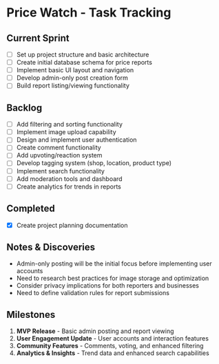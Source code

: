 # Price Watch - Task Tracking

## Current Sprint
- [ ] Set up project structure and basic architecture
- [ ] Create initial database schema for price reports
- [ ] Implement basic UI layout and navigation
- [ ] Develop admin-only post creation form
- [ ] Build report listing/viewing functionality

## Backlog
- [ ] Add filtering and sorting functionality
- [ ] Implement image upload capability
- [ ] Design and implement user authentication
- [ ] Create comment functionality
- [ ] Add upvoting/reaction system
- [ ] Develop tagging system (shop, location, product type)
- [ ] Implement search functionality
- [ ] Add moderation tools and dashboard
- [ ] Create analytics for trends in reports

## Completed
- [x] Create project planning documentation

## Notes & Discoveries
- Admin-only posting will be the initial focus before implementing user accounts
- Need to research best practices for image storage and optimization
- Consider privacy implications for both reporters and businesses
- Need to define validation rules for report submissions

## Milestones
1. **MVP Release** - Basic admin posting and report viewing
2. **User Engagement Update** - User accounts and interaction features
3. **Community Features** - Comments, voting, and enhanced filtering
4. **Analytics & Insights** - Trend data and enhanced search capabilities
